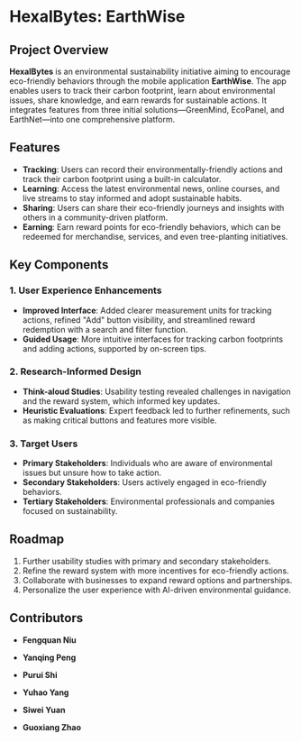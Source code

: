 # HexalBytes: EarthWise

## Project Overview
**HexalBytes** is an environmental sustainability initiative aiming to encourage eco-friendly behaviors through the mobile application **EarthWise**. The app enables users to track their carbon footprint, learn about environmental issues, share knowledge, and earn rewards for sustainable actions. It integrates features from three initial solutions—GreenMind, EcoPanel, and EarthNet—into one comprehensive platform.

## Features
- **Tracking**: Users can record their environmentally-friendly actions and track their carbon footprint using a built-in calculator.
- **Learning**: Access the latest environmental news, online courses, and live streams to stay informed and adopt sustainable habits.
- **Sharing**: Users can share their eco-friendly journeys and insights with others in a community-driven platform.
- **Earning**: Earn reward points for eco-friendly behaviors, which can be redeemed for merchandise, services, and even tree-planting initiatives.

## Key Components
### 1. **User Experience Enhancements**
- **Improved Interface**: Added clearer measurement units for tracking actions, refined "Add" button visibility, and streamlined reward redemption with a search and filter function.
- **Guided Usage**: More intuitive interfaces for tracking carbon footprints and adding actions, supported by on-screen tips.

### 2. **Research-Informed Design**
- **Think-aloud Studies**: Usability testing revealed challenges in navigation and the reward system, which informed key updates.
- **Heuristic Evaluations**: Expert feedback led to further refinements, such as making critical buttons and features more visible.

### 3. **Target Users**
- **Primary Stakeholders**: Individuals who are aware of environmental issues but unsure how to take action.
- **Secondary Stakeholders**: Users actively engaged in eco-friendly behaviors.
- **Tertiary Stakeholders**: Environmental professionals and companies focused on sustainability.

## Roadmap
1. Further usability studies with primary and secondary stakeholders.
2. Refine the reward system with more incentives for eco-friendly actions.
3. Collaborate with businesses to expand reward options and partnerships.
4. Personalize the user experience with AI-driven environmental guidance.

## Contributors
- **Fengquan Niu**

- **Yanqing Peng**

- **Purui Shi**

- **Yuhao Yang**

- **Siwei Yuan**

- **Guoxiang Zhao**
